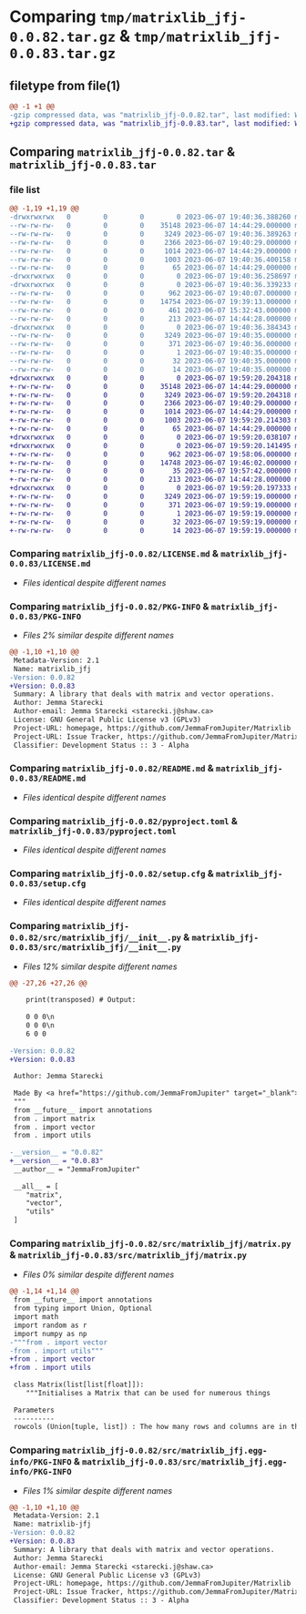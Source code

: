# Comparing `tmp/matrixlib_jfj-0.0.82.tar.gz` & `tmp/matrixlib_jfj-0.0.83.tar.gz`

## filetype from file(1)

```diff
@@ -1 +1 @@
-gzip compressed data, was "matrixlib_jfj-0.0.82.tar", last modified: Wed Jun  7 19:40:36 2023, max compression
+gzip compressed data, was "matrixlib_jfj-0.0.83.tar", last modified: Wed Jun  7 19:59:20 2023, max compression
```

## Comparing `matrixlib_jfj-0.0.82.tar` & `matrixlib_jfj-0.0.83.tar`

### file list

```diff
@@ -1,19 +1,19 @@
-drwxrwxrwx   0        0        0        0 2023-06-07 19:40:36.388260 matrixlib_jfj-0.0.82/
--rw-rw-rw-   0        0        0    35148 2023-06-07 14:44:29.000000 matrixlib_jfj-0.0.82/LICENSE.md
--rw-rw-rw-   0        0        0     3249 2023-06-07 19:40:36.389263 matrixlib_jfj-0.0.82/PKG-INFO
--rw-rw-rw-   0        0        0     2366 2023-06-07 19:40:29.000000 matrixlib_jfj-0.0.82/README.md
--rw-rw-rw-   0        0        0     1014 2023-06-07 14:44:29.000000 matrixlib_jfj-0.0.82/pyproject.toml
--rw-rw-rw-   0        0        0     1003 2023-06-07 19:40:36.400158 matrixlib_jfj-0.0.82/setup.cfg
--rw-rw-rw-   0        0        0       65 2023-06-07 14:44:29.000000 matrixlib_jfj-0.0.82/setup.py
-drwxrwxrwx   0        0        0        0 2023-06-07 19:40:36.258697 matrixlib_jfj-0.0.82/src/
-drwxrwxrwx   0        0        0        0 2023-06-07 19:40:36.339233 matrixlib_jfj-0.0.82/src/matrixlib_jfj/
--rw-rw-rw-   0        0        0      962 2023-06-07 19:40:07.000000 matrixlib_jfj-0.0.82/src/matrixlib_jfj/__init__.py
--rw-rw-rw-   0        0        0    14754 2023-06-07 19:39:13.000000 matrixlib_jfj-0.0.82/src/matrixlib_jfj/matrix.py
--rw-rw-rw-   0        0        0      461 2023-06-07 15:32:43.000000 matrixlib_jfj-0.0.82/src/matrixlib_jfj/utils.py
--rw-rw-rw-   0        0        0      213 2023-06-07 14:44:28.000000 matrixlib_jfj-0.0.82/src/matrixlib_jfj/vector.py
-drwxrwxrwx   0        0        0        0 2023-06-07 19:40:36.384343 matrixlib_jfj-0.0.82/src/matrixlib_jfj.egg-info/
--rw-rw-rw-   0        0        0     3249 2023-06-07 19:40:35.000000 matrixlib_jfj-0.0.82/src/matrixlib_jfj.egg-info/PKG-INFO
--rw-rw-rw-   0        0        0      371 2023-06-07 19:40:36.000000 matrixlib_jfj-0.0.82/src/matrixlib_jfj.egg-info/SOURCES.txt
--rw-rw-rw-   0        0        0        1 2023-06-07 19:40:35.000000 matrixlib_jfj-0.0.82/src/matrixlib_jfj.egg-info/dependency_links.txt
--rw-rw-rw-   0        0        0       32 2023-06-07 19:40:35.000000 matrixlib_jfj-0.0.82/src/matrixlib_jfj.egg-info/requires.txt
--rw-rw-rw-   0        0        0       14 2023-06-07 19:40:35.000000 matrixlib_jfj-0.0.82/src/matrixlib_jfj.egg-info/top_level.txt
+drwxrwxrwx   0        0        0        0 2023-06-07 19:59:20.204318 matrixlib_jfj-0.0.83/
+-rw-rw-rw-   0        0        0    35148 2023-06-07 14:44:29.000000 matrixlib_jfj-0.0.83/LICENSE.md
+-rw-rw-rw-   0        0        0     3249 2023-06-07 19:59:20.204318 matrixlib_jfj-0.0.83/PKG-INFO
+-rw-rw-rw-   0        0        0     2366 2023-06-07 19:40:29.000000 matrixlib_jfj-0.0.83/README.md
+-rw-rw-rw-   0        0        0     1014 2023-06-07 14:44:29.000000 matrixlib_jfj-0.0.83/pyproject.toml
+-rw-rw-rw-   0        0        0     1003 2023-06-07 19:59:20.214303 matrixlib_jfj-0.0.83/setup.cfg
+-rw-rw-rw-   0        0        0       65 2023-06-07 14:44:29.000000 matrixlib_jfj-0.0.83/setup.py
+drwxrwxrwx   0        0        0        0 2023-06-07 19:59:20.038107 matrixlib_jfj-0.0.83/src/
+drwxrwxrwx   0        0        0        0 2023-06-07 19:59:20.141495 matrixlib_jfj-0.0.83/src/matrixlib_jfj/
+-rw-rw-rw-   0        0        0      962 2023-06-07 19:58:06.000000 matrixlib_jfj-0.0.83/src/matrixlib_jfj/__init__.py
+-rw-rw-rw-   0        0        0    14748 2023-06-07 19:46:02.000000 matrixlib_jfj-0.0.83/src/matrixlib_jfj/matrix.py
+-rw-rw-rw-   0        0        0       35 2023-06-07 19:57:42.000000 matrixlib_jfj-0.0.83/src/matrixlib_jfj/utils.py
+-rw-rw-rw-   0        0        0      213 2023-06-07 14:44:28.000000 matrixlib_jfj-0.0.83/src/matrixlib_jfj/vector.py
+drwxrwxrwx   0        0        0        0 2023-06-07 19:59:20.197333 matrixlib_jfj-0.0.83/src/matrixlib_jfj.egg-info/
+-rw-rw-rw-   0        0        0     3249 2023-06-07 19:59:19.000000 matrixlib_jfj-0.0.83/src/matrixlib_jfj.egg-info/PKG-INFO
+-rw-rw-rw-   0        0        0      371 2023-06-07 19:59:19.000000 matrixlib_jfj-0.0.83/src/matrixlib_jfj.egg-info/SOURCES.txt
+-rw-rw-rw-   0        0        0        1 2023-06-07 19:59:19.000000 matrixlib_jfj-0.0.83/src/matrixlib_jfj.egg-info/dependency_links.txt
+-rw-rw-rw-   0        0        0       32 2023-06-07 19:59:19.000000 matrixlib_jfj-0.0.83/src/matrixlib_jfj.egg-info/requires.txt
+-rw-rw-rw-   0        0        0       14 2023-06-07 19:59:19.000000 matrixlib_jfj-0.0.83/src/matrixlib_jfj.egg-info/top_level.txt
```

### Comparing `matrixlib_jfj-0.0.82/LICENSE.md` & `matrixlib_jfj-0.0.83/LICENSE.md`

 * *Files identical despite different names*

### Comparing `matrixlib_jfj-0.0.82/PKG-INFO` & `matrixlib_jfj-0.0.83/PKG-INFO`

 * *Files 2% similar despite different names*

```diff
@@ -1,10 +1,10 @@
 Metadata-Version: 2.1
 Name: matrixlib_jfj
-Version: 0.0.82
+Version: 0.0.83
 Summary: A library that deals with matrix and vector operations.
 Author: Jemma Starecki
 Author-email: Jemma Starecki <starecki.j@shaw.ca>
 License: GNU General Public License v3 (GPLv3)
 Project-URL: homepage, https://github.com/JemmaFromJupiter/Matrixlib
 Project-URL: Issue Tracker, https://github.com/JemmaFromJupiter/Matrixlib/issues
 Classifier: Development Status :: 3 - Alpha
```

### Comparing `matrixlib_jfj-0.0.82/README.md` & `matrixlib_jfj-0.0.83/README.md`

 * *Files identical despite different names*

### Comparing `matrixlib_jfj-0.0.82/pyproject.toml` & `matrixlib_jfj-0.0.83/pyproject.toml`

 * *Files identical despite different names*

### Comparing `matrixlib_jfj-0.0.82/setup.cfg` & `matrixlib_jfj-0.0.83/setup.cfg`

 * *Files identical despite different names*

### Comparing `matrixlib_jfj-0.0.82/src/matrixlib_jfj/__init__.py` & `matrixlib_jfj-0.0.83/src/matrixlib_jfj/__init__.py`

 * *Files 12% similar despite different names*

```diff
@@ -27,26 +27,26 @@
 
  	print(transposed) # Output:
 
  	0 0 0\n
 	0 0 0\n
  	6 0 0
 
-Version: 0.0.82
+Version: 0.0.83
 
 Author: Jemma Starecki
 
 Made By <a href="https://github.com/JemmaFromJupiter" target="_blank">JemmaFromJupiter</a> On Github.
 """
 from __future__ import annotations
 from . import matrix
 from . import vector
 from . import utils
 
-__version__ = "0.0.82"
+__version__ = "0.0.83"
 __author__ = "JemmaFromJupiter"
 
 __all__ = [
 	"matrix",
 	"vector",
 	"utils"
 ]
```

### Comparing `matrixlib_jfj-0.0.82/src/matrixlib_jfj/matrix.py` & `matrixlib_jfj-0.0.83/src/matrixlib_jfj/matrix.py`

 * *Files 0% similar despite different names*

```diff
@@ -1,14 +1,14 @@
 from __future__ import annotations
 from typing import Union, Optional
 import math
 import random as r
 import numpy as np
-"""from . import vector
-from . import utils"""
+from . import vector
+from . import utils
 
 class Matrix(list[list[float]]):
 	"""Initialises a Matrix that can be used for numerous things
 
 Parameters
 ----------
 rowcols (Union[tuple, list]) : The how many rows and columns are in the matrix.
```

### Comparing `matrixlib_jfj-0.0.82/src/matrixlib_jfj.egg-info/PKG-INFO` & `matrixlib_jfj-0.0.83/src/matrixlib_jfj.egg-info/PKG-INFO`

 * *Files 1% similar despite different names*

```diff
@@ -1,10 +1,10 @@
 Metadata-Version: 2.1
 Name: matrixlib-jfj
-Version: 0.0.82
+Version: 0.0.83
 Summary: A library that deals with matrix and vector operations.
 Author: Jemma Starecki
 Author-email: Jemma Starecki <starecki.j@shaw.ca>
 License: GNU General Public License v3 (GPLv3)
 Project-URL: homepage, https://github.com/JemmaFromJupiter/Matrixlib
 Project-URL: Issue Tracker, https://github.com/JemmaFromJupiter/Matrixlib/issues
 Classifier: Development Status :: 3 - Alpha
```

